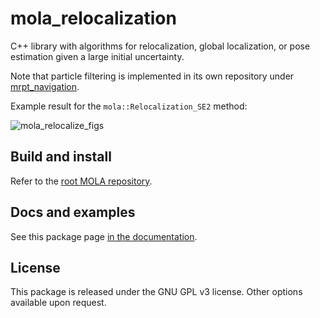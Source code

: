 # mola_relocalization
C++ library with algorithms for relocalization, global localization, or pose estimation given a large initial uncertainty.

Note that particle filtering is implemented in its own repository under [mrpt_navigation](https://github.com/mrpt-ros-pkg/mrpt_navigation).

Example result for the `mola::Relocalization_SE2` method:

![mola_relocalize_figs](https://github.com/MOLAorg/mola/assets/5497818/6622739f-95ca-4e39-a770-d5f15c01adb3)


## Build and install
Refer to the [root MOLA repository](https://github.com/MOLAorg/mola).

## Docs and examples
See this package page [in the documentation](https://docs.mola-slam.org/latest/modules.html).

## License
This package is released under the GNU GPL v3 license. Other options available upon request.
